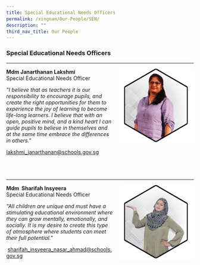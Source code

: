 ```yaml
---
title: Special Educational Needs Officers
permalink: /xingnan/Our-People/SEN/
description: ""
third_nav_title: Our People
---
```

### Special Educational Needs Officers
***
<img src="/images/Our%20Staff/03%20EAS%20and%20Others/ae4.png" style="width:200px;height:200px;margin-left:15px;" align = "right"> **Mdm Janarthanan Lakshmi**<br>
Special Educational Needs Officer<br>

_"I believe that as teachers it is our responsibility to encourage pupils, and create the right opportunities for them to experience the joy of learning to become life-long learners. I believe that with an open, positive mind, and a kind heart I can guide pupils to believe in themselves and at the same time embrace the differences in others."_

[lakshmi\_janarthanan@schools.gov.sg](mailto:lakshmi_janarthanan@schools.gov.sg) <br><br>
<br>
<br>

* * *

<img src="/images/Our%20Staff/03%20EAS%20and%20Others/ae6.png" style="width:200px;height:200px;margin-left:15px;" align = "right"> **Mdm  Sharifah Insyeera** <br>
Special Educational Needs Officer<br>

_"All children are unique and must have a stimulating educational environment where they can grow mentally, emotionally, and socially. It is my desire to create this type of atmosphere where students can meet their full potential."_

 [sharifah\_insyeera\_nasar\_ahmad@schools.gov.sg](mailto:sharifah_insyeera_nasar_ahmad@schools.gov.sg)<br><br>
<br>
<br>